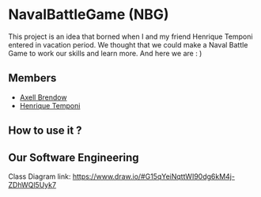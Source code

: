 # NavalBattleGame (NBG)
This project is an idea that borned when I and my friend Henrique Temponi entered in vacation period. We thought that we could make a Naval Battle Game to work our skills and learn more. And here we are : )

## Members

- [Axell Brendow](https://github.com/axell-brendow)
- [Henrique Temponi](https://github.com/Henrique-Temponi)

## How to use it ?

## Our Software Engineering

Class Diagram link: https://www.draw.io/#G15qYeiNqttWI90dg6kM4j-ZDhWQl5Uyk7
